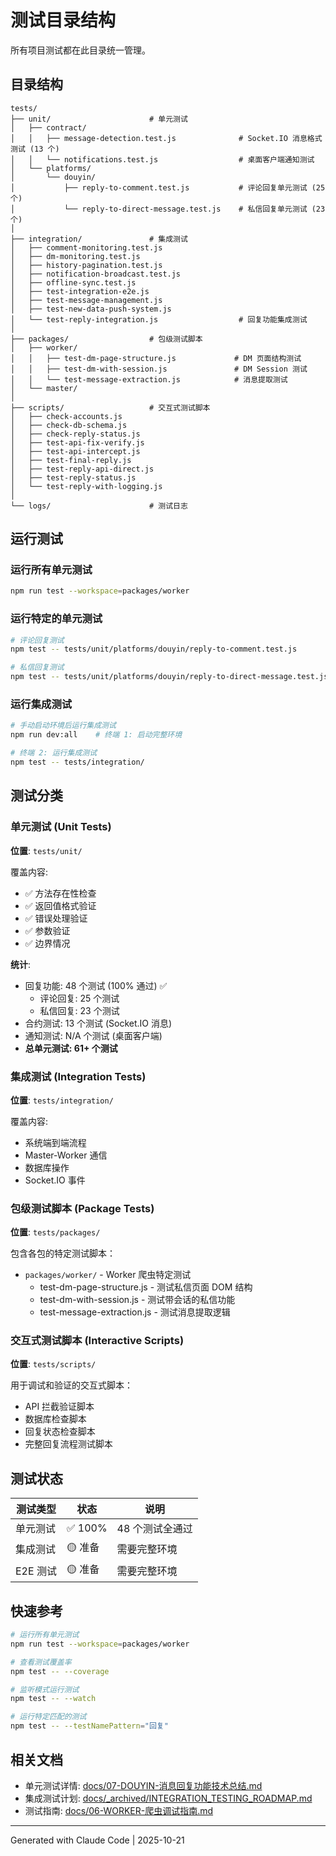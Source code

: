 # 测试目录结构

所有项目测试都在此目录统一管理。

## 目录结构

```
tests/
├── unit/                      # 单元测试
│   ├── contract/
│   │   ├── message-detection.test.js              # Socket.IO 消息格式测试 (13 个)
│   │   └── notifications.test.js                  # 桌面客户端通知测试
│   └── platforms/
│       └── douyin/
│           ├── reply-to-comment.test.js           # 评论回复单元测试 (25 个)
│           └── reply-to-direct-message.test.js    # 私信回复单元测试 (23 个)
│
├── integration/               # 集成测试
│   ├── comment-monitoring.test.js
│   ├── dm-monitoring.test.js
│   ├── history-pagination.test.js
│   ├── notification-broadcast.test.js
│   ├── offline-sync.test.js
│   ├── test-integration-e2e.js
│   ├── test-message-management.js
│   ├── test-new-data-push-system.js
│   └── test-reply-integration.js                  # 回复功能集成测试
│
├── packages/                  # 包级测试脚本
│   ├── worker/
│   │   ├── test-dm-page-structure.js             # DM 页面结构测试
│   │   ├── test-dm-with-session.js               # DM Session 测试
│   │   └── test-message-extraction.js            # 消息提取测试
│   └── master/
│
├── scripts/                   # 交互式测试脚本
│   ├── check-accounts.js
│   ├── check-db-schema.js
│   ├── check-reply-status.js
│   ├── test-api-fix-verify.js
│   ├── test-api-intercept.js
│   ├── test-final-reply.js
│   ├── test-reply-api-direct.js
│   ├── test-reply-status.js
│   └── test-reply-with-logging.js
│
└── logs/                      # 测试日志

```

## 运行测试

### 运行所有单元测试

```bash
npm run test --workspace=packages/worker
```

### 运行特定的单元测试

```bash
# 评论回复测试
npm test -- tests/unit/platforms/douyin/reply-to-comment.test.js

# 私信回复测试
npm test -- tests/unit/platforms/douyin/reply-to-direct-message.test.js
```

### 运行集成测试

```bash
# 手动启动环境后运行集成测试
npm run dev:all    # 终端 1: 启动完整环境

# 终端 2: 运行集成测试
npm test -- tests/integration/
```

## 测试分类

### 单元测试 (Unit Tests)

**位置**: `tests/unit/`

覆盖内容:
- ✅ 方法存在性检查
- ✅ 返回值格式验证
- ✅ 错误处理验证
- ✅ 参数验证
- ✅ 边界情况

**统计**:
- 回复功能: 48 个测试 (100% 通过) ✅
  - 评论回复: 25 个测试
  - 私信回复: 23 个测试
- 合约测试: 13 个测试 (Socket.IO 消息)
- 通知测试: N/A 个测试 (桌面客户端)
- **总单元测试: 61+ 个测试**

### 集成测试 (Integration Tests)

**位置**: `tests/integration/`

覆盖内容:
- 系统端到端流程
- Master-Worker 通信
- 数据库操作
- Socket.IO 事件

### 包级测试脚本 (Package Tests)

**位置**: `tests/packages/`

包含各包的特定测试脚本：
- `packages/worker/` - Worker 爬虫特定测试
  - test-dm-page-structure.js - 测试私信页面 DOM 结构
  - test-dm-with-session.js - 测试带会话的私信功能
  - test-message-extraction.js - 测试消息提取逻辑

### 交互式测试脚本 (Interactive Scripts)

**位置**: `tests/scripts/`

用于调试和验证的交互式脚本：
- API 拦截验证脚本
- 数据库检查脚本
- 回复状态检查脚本
- 完整回复流程测试脚本

## 测试状态

| 测试类型 | 状态 | 说明 |
|---------|------|------|
| 单元测试 | ✅ 100% | 48 个测试全通过 |
| 集成测试 | 🟡 准备 | 需要完整环境 |
| E2E 测试 | 🟡 准备 | 需要完整环境 |

## 快速参考

```bash
# 运行所有单元测试
npm run test --workspace=packages/worker

# 查看测试覆盖率
npm test -- --coverage

# 监听模式运行测试
npm test -- --watch

# 运行特定匹配的测试
npm test -- --testNamePattern="回复"
```

## 相关文档

- 单元测试详情: [docs/07-DOUYIN-消息回复功能技术总结.md](../docs/07-DOUYIN-消息回复功能技术总结.md)
- 集成测试计划: [docs/_archived/INTEGRATION_TESTING_ROADMAP.md](../docs/_archived/INTEGRATION_TESTING_ROADMAP.md)
- 测试指南: [docs/06-WORKER-爬虫调试指南.md](../docs/06-WORKER-爬虫调试指南.md)

---

Generated with Claude Code | 2025-10-21
